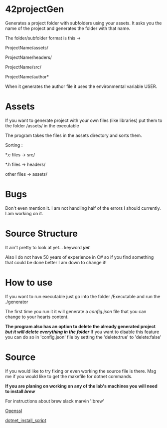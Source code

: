 # 42projectGen
Generates a project folder with subfolders using your assets. 
It asks you the name of the project and generates the folder with that name.

The folder/subfolder format is this ->

ProjectName/assets/

ProjectName/headers/

ProjectName/src/

ProjectName/author*

When it generates the author file it uses the environmental variable USER.

# Assets

If you want to generate project with your own files (like libraries) put them to the folder /assets/ in the executable

The program takes the files in the assets directory and sorts them.

Sorting :

*.c files -> src/

*.h files -> headers/

other files -> assets/

# Bugs

Don't even mention it. I am not handling half of the errors I should currently. I am working on it.

# Source Structure
It ain't pretty to look at yet... keyword **_yet_**

Also I do not have 50 years of experience in C# so if you find something that could be done better I am down to change it!

# How to use

If you want to run executable just go into the folder /Executable and run the ./generator

The first time you run it it will generate a _config.json_ file that you can change to your hearts content.

**The program also has an option to delete the already generated project _but it will delete everything in the folder_**
If you want to disable this feature you can do so in 'config.json' file by setting the 'delete:true' to 'delete:false'

# Source

If you would like to try fixing or even working the source file is there. Msg me if you would like to get the makefile for dotnet commands.

**If you are planing on working on any of the lab's machines you will need to install _brew_**

For instructions about brew slack marvin '!brew'

[Openssl](http://brewformulas.org/Openssl)

[dotnet_install_script](https://dot.net/v1/dotnet-install.sh)
